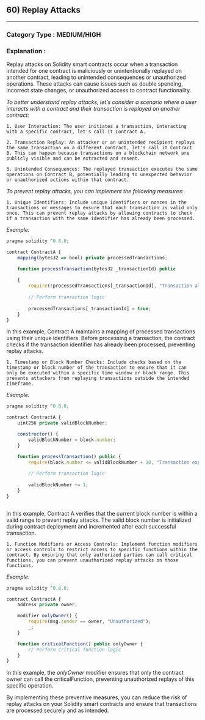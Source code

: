 ##  60) Replay Attacks



---

### **Category Type** : MEDIUM/HIGH


### **Explanation** : 


Replay attacks on Solidity smart contracts occur when a transaction intended for one contract is maliciously or unintentionally replayed on another contract, leading to unintended consequences or unauthorized operations. These attacks can cause issues such as double spending, incorrect state changes, or unauthorized access to contract functionality.

*To better understand replay attacks, let's consider a scenario where a user interacts with a contract and their transaction is replayed on another contract:*

    1. User Interaction: The user initiates a transaction, interacting with a specific contract, let's call it Contract A.

    2. Transaction Replay: An attacker or an unintended recipient replays the same transaction on a different contract, let's call it Contract B. This can happen because transactions on a blockchain network are publicly visible and can be extracted and resent.

    3. Unintended Consequences: The replayed transaction executes the same operations on Contract B, potentially leading to unexpected behavior or unauthorized actions within that contract.

*To prevent replay attacks, you can implement the following measures:*

    1. Unique Identifiers: Include unique identifiers or nonces in the transactions or messages to ensure that each transaction is valid only once. This can prevent replay attacks by allowing contracts to check if a transaction with the same identifier has already been processed.

*Example:*

```javascript
pragma solidity ^0.8.0;

contract ContractA {
    mapping(bytes32 => bool) private processedTransactions;

    function processTransaction(bytes32 _transactionId) public 
    
    {
        require(!processedTransactions[_transactionId], "Transaction already processed");
        
        // Perform transaction logic
        
        processedTransactions[_transactionId] = true;
    }
}


```

In this example, Contract A maintains a mapping of processed transactions using their unique identifiers. Before processing a transaction, the contract checks if the transaction identifier has already been processed, preventing replay attacks.

    1. Timestamp or Block Number Checks: Include checks based on the timestamp or block number of the transaction to ensure that it can only be executed within a specific time window or block range. This prevents attackers from replaying transactions outside the intended timeframe.

*Example:*

```javascript
pragma solidity ^0.8.0;

contract ContractA {
    uint256 private validBlockNumber;

    constructor() {
        validBlockNumber = block.number;
    }

    function processTransaction() public {
        require(block.number <= validBlockNumber + 10, "Transaction expired");
        
        // Perform transaction logic
        
        validBlockNumber += 1;
    }
}



```

In this example, Contract A verifies that the current block number is within a valid range to prevent replay attacks. The valid block number is initialized during contract deployment and incremented after each successful transaction.

    1. Function Modifiers or Access Controls: Implement function modifiers or access controls to restrict access to specific functions within the contract. By ensuring that only authorized parties can call critical functions, you can prevent unauthorized replay attacks on those functions.

*Example:*

```javascript
pragma solidity ^0.8.0;

contract ContractA {
    address private owner;

    modifier onlyOwner() {
        require(msg.sender == owner, "Unauthorized");
        _;
    }

    function criticalFunction() public onlyOwner {
        // Perform critical function logic
    }
}


```


In this example, the *onlyOwner* modifier ensures that only the contract owner can call the criticalFunction, preventing unauthorized replays of this specific operation.

By implementing these preventive measures, you can reduce the risk of replay attacks on your Solidity smart contracts and ensure that transactions are processed securely and as intended.